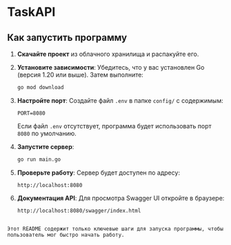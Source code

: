 # TaskAPI

## Как запустить программу

1. **Скачайте проект** из облачного хранилища и распакуйте его.

2. **Установите зависимости**:
   Убедитесь, что у вас установлен Go (версия 1.20 или выше). Затем выполните:
   ```bash
   go mod download
   ```

3. **Настройте порт**:
   Создайте файл `.env` в папке `config/` с содержимым:
   ```
   PORT=8080
   ```
   Если файл `.env` отсутствует, программа будет использовать порт `8080` по умолчанию.

4. **Запустите сервер**:
   ```bash
   go run main.go
   ```

5. **Проверьте работу**:
   Сервер будет доступен по адресу:
   ```
   http://localhost:8080
   ```

6. **Документация API**:
   Для просмотра Swagger UI откройте в браузере:
   ```
   http://localhost:8080/swagger/index.html
   ```
```

Этот README содержит только ключевые шаги для запуска программы, чтобы пользователь мог быстро начать работу.